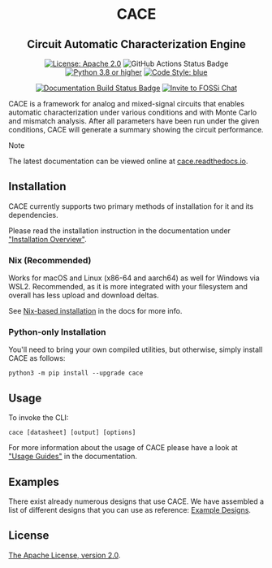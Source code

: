 <h1 align="center">CACE</h1>
<h2 align="center">Circuit Automatic Characterization Engine</h2>
<p align="center">
    <a href="https://opensource.org/licenses/Apache-2.0"><img src="https://img.shields.io/badge/License-Apache%202.0-blue.svg" alt="License: Apache 2.0"/></a>
    <img src="https://github.com/fossi-foundation/cace/actions/workflows/ci.yaml/badge.svg?branch=main" alt="GitHub Actions Status Badge" />
    <a href="https://www.python.org"><img src="https://img.shields.io/badge/Python-3.8-3776AB.svg?style=flat&logo=python&logoColor=white" alt="Python 3.8 or higher" /></a>
    <a href="https://github.com/grantjenks/blue"><img src="https://img.shields.io/badge/code%20style-blue-blue.svg" alt="Code Style: blue"/></a>
</p>
<p align="center">
    <a href="https://cace.readthedocs.io/"><img src="https://readthedocs.org/projects/cace/badge/?version=latest" alt="Documentation Build Status Badge"/></a>
    <a href="https://fossi-chat.org"><img src="https://img.shields.io/badge/Community-FOSSi%20Chat-1bb378?logo=element" alt="Invite to FOSSi Chat"/></a>
</p>

CACE is a framework for analog and mixed-signal circuits that enables automatic characterization under various conditions and with Monte Carlo and mismatch analysis. After all parameters have been run under the given conditions, CACE will generate a summary showing the circuit performance.

> [!NOTE]
> The latest documentation can be viewed online at [cace.readthedocs.io](https://cace.readthedocs.io/). 

## Installation

CACE currently supports two primary methods of installation for it and its dependencies.

Please read the installation instruction in the documentation under ["Installation Overview"](https://cace.readthedocs.io/en/latest/getting_started/index.html).

### Nix (Recommended)

Works for macOS and Linux (x86-64 and aarch64) as well for Windows via WSL2. Recommended, as it is more integrated with your filesystem and overall has less upload and download deltas.

See [Nix-based installation](https://cace.readthedocs.io/en/latest/getting_started/common/nix_installation/index.html) in the docs for more info.

### Python-only Installation

You'll need to bring your own compiled utilities, but otherwise, simply install CACE as follows:

```console
python3 -m pip install --upgrade cace
```

## Usage

To invoke the CLI:

```console
cace [datasheet] [output] [options]
```

For more information about the usage of CACE please have a look at ["Usage Guides"](https://cace.readthedocs.io/en/latest/usage_guides/index.html) in the documentation.

## Examples

There exist already numerous designs that use CACE. We have assembled a list of different designs that you can use as reference: [Example Designs](https://cace.readthedocs.io/en/latest/examples/index.html). 

## License

[The Apache License, version 2.0](https://www.apache.org/licenses/LICENSE-2.0.txt).
